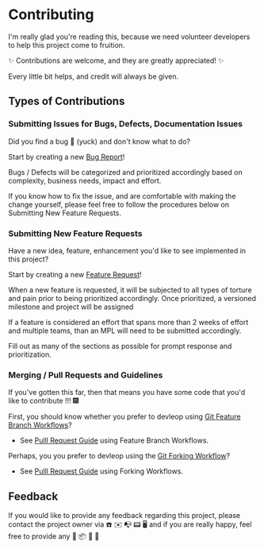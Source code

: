 # Contributing

I'm really glad you're reading this, because we need volunteer
developers to help this project come to fruition.

:sparkles: Contributions are welcome, and they are greatly appreciated! :sparkles:

Every little bit helps, and credit will always be given.

## Types of Contributions

### Submitting Issues for Bugs, Defects, Documentation Issues

Did you find a bug 🐛 (yuck) and don't know what to do?

Start by creating a new [Bug Report](https://cscgithub.cscglobal.com/INFRA/ansible-role_orapatch/issues/new?template=bug_report.md)!

Bugs / Defects will be categorized and prioritized accordingly
based on complexity, business needs, impact and effort.

If you know how to fix the issue, and are comfortable with making the change
yourself, please feel free to follow the procedures below on
Submitting New Feature Requests.

### Submitting New Feature Requests

Have a new idea, feature, enhancement you'd like to see
implemented in this project?

Start by creating a new [Feature Request](https://cscgithub.cscglobal.com/INFRA/ansible-role_orapatch/issues/new?template=feature_request.md)!

When a new feature is requested, it will be subjected to all types of torture
and pain prior to being prioritized accordingly.  Once prioritized, a versioned
milestone and project will be assigned

If a feature is considered an effort that spans more than 2 weeks of effort and
multiple teams, than an MPL will need to be submitted accordingly.

Fill out as many of the sections as possible for prompt response and prioritization.

### Merging / Pull Requests and Guidelines

If you've gotten this far, then that means you
have some code that you'd like to contribute !!! 🎆

First, you should know whether you prefer to devleop using [Git Feature Branch Workflows](https://www.atlassian.com/git/tutorials/comparing-workflows/feature-branch-workflow)?

- See [Pulll Request Guide](https://cscgithub.cscglobal.com/INFRA/documentation/blob/master/git/branch-workflow.md)
    using Feature Branch Workflows.

Perhaps, you you prefer to devleop using the [Git Forking Workflow](https://www.atlassian.com/git/tutorials/comparing-workflows/forking-workflow)?

- See [Pulll Request Guide](https://cscgithub.cscglobal.com/INFRA/documentation/blob/master/github/pull-request-guide.md)
    using Forking Workflows.

## Feedback

If you would like to provide any feedback regarding this project,
please contact the project owner via ☎️ ✉️ 📭 📟 🖥
and if you are really happy, feel free to provide any 🎁 📦 🍰 🍪
